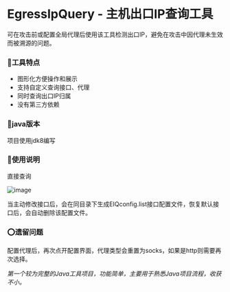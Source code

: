 # EgressIpQuery - 主机出口IP查询工具

可在攻击前或配置全局代理后使用该工具检测出口IP，避免在攻击中因代理未生效而被溯源的问题。

### 🍜工具特点
-   图形化方便操作和展示
-   支持自定义查询接口、代理
-   同时查询出口IP归属
-   没有第三方依赖

### 🍝java版本

项目使用jdk8编写

### 🍻使用说明

直接查询

![image](https://user-images.githubusercontent.com/53944964/164969006-db6a3168-f6ae-48fb-9a72-a72b9073ad72.png)

当主动修改接口后，会在同目录下生成EIQconfig.list接口配置文件，恢复默认接口后，会自动删除该配置文件。

### ⭕遗留问题

配置代理后，再次点开配置界面，代理类型会重置为socks，如果是http则需要再次选择。


*第一个较为完整的Java工具项目，功能简单，主要用于熟悉Java项目流程，收获不小。*

